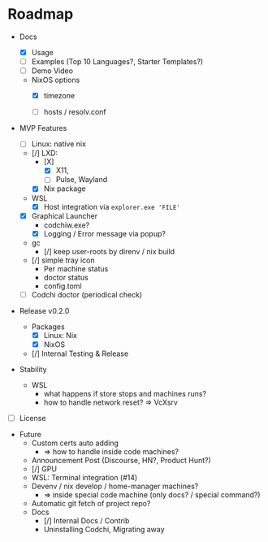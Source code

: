 # Roadmap

- Docs
    - [x] Usage
    - [ ] Examples (Top 10 Languages?, Starter Templates?)
    - [ ] Demo Video
    - NixOS options
        - [x] timezone
        - [ ] hosts / resolv.conf

    

- MVP Features
    - [ ] Linux: native nix
    - [/] LXD:
        - [X] 
            - [X] X11, 
            - [ ] Pulse, Wayland
        - [x] Nix package
    - WSL
       - [X] Host integration via `explorer.exe 'FILE'` 
    - [X] Graphical Launcher
        - codchiw.exe?
        - [x] Logging / Error message via popup?
    - gc
        - [/] keep user-roots by direnv / nix build
    - [/] simple tray icon
        - Per machine status
        - doctor status
        - config.toml
    - [ ] Codchi doctor (periodical check)

- Release v0.2.0
    - Packages
        - [X] Linux: Nix
        - [X] NixOS
    - [/] Internal Testing & Release

- Stability
    - WSL
        - what happens if store stops and machines runs?
        - how to handle network reset? => VcXsrv

- [ ] License

- Future
    - Custom certs auto adding
        - => how to handle inside code machines?
    - Announcement Post (Discourse, HN?, Product Hunt?)
    - [/] GPU
    - WSL:
        Terminal integration (#14)
    - Devenv / nix develop / home-manager machines?
        - => inside special code machine (only docs? / special command?)
    - Automatic git fetch of project repo?
    - Docs
        - [/] Internal Docs / Contrib
        - Uninstalling Codchi, Migrating away

